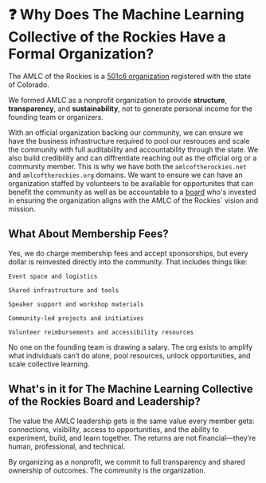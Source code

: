 # ❓ Why Does The Machine Learning Collective of the Rockies Have a Formal Organization?

The AMLC of the Rockies is a [501c6 organization](https://www.coloradosos.gov/biz/BusinessEntityDetail.do?quitButtonDestination=BusinessEntityResults&nameTyp=ENT&masterFileId=20251789122&entityId2=20251789122&fileId=20251789122&srchTyp=ENTITY) registered with the state of Colorado. 

We formed AMLC as a nonprofit organization to provide **structure**, **transparency**, and **sustainability**, not to generate personal income for the founding team or organizers.

With an official organization backing our community, we can ensure we have the business infrastructure required to pool our resrouces and scale the community with full auditability and accountability through the state. We also build credibility and can diffrentiate reaching out as the official org or a community member. This is why we have both the `amlcoftherockies.net` and `amlcoftherockies.org` domains. We want to ensure we can have an organization staffed by volunteers to be available for opportunites that can benefit the community as well as be accountable to a [board](/Foundation/community-structure.md) who's invested in ensuring the organization aligns with the AMLC of the Rockies` vision and mission. 

## What About Membership Fees?

Yes, we do charge membership fees and accept sponsorships, but every dollar is reinvested directly into the community. That includes things like:

    Event space and logistics

    Shared infrastructure and tools

    Speaker support and workshop materials

    Community-led projects and initiatives

    Volunteer reimbursements and accessibility resources

No one on the founding team is drawing a salary. The org exists to amplify what individuals can’t do alone, pool resources, unlock opportunities, and scale collective learning.

## What's in it for The Machine Learning Collective of the Rockies Board and Leadership? 

The value the AMLC leadership gets is the same value every member gets: connections, visibility, access to opportunities, and the ability to experiment, build, and learn together. The returns are not financial—they’re human, professional, and technical.

By organizing as a nonprofit, we commit to full transparency and shared ownership of outcomes. The community is the organization.

